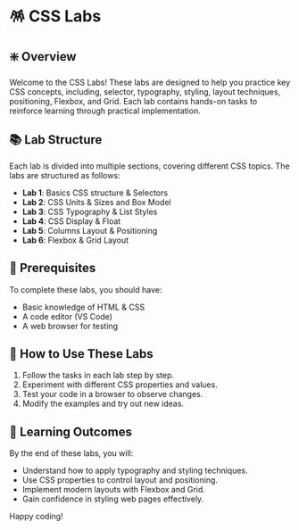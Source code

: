 # 🪅 CSS Labs

## ❇️ Overview
Welcome to the CSS Labs! These labs are designed to help you practice key CSS concepts, including, selector, typography, styling, layout techniques, positioning, Flexbox, and Grid. Each lab contains hands-on tasks to reinforce learning through practical implementation.

## 📚 Lab Structure
Each lab is divided into multiple sections, covering different CSS topics. The labs are structured as follows:

- **Lab 1**: Basics CSS structure & Selectors
- **Lab 2**: CSS Units & Sizes and Box Model
- **Lab 3**:  CSS Typography & List Styles
- **Lab 4**: CSS Display & Float
- **Lab 5**: Columns Layout & Positioning
- **Lab 6**: Flexbox & Grid Layout

## 🧰 Prerequisites
To complete these labs, you should have:
- Basic knowledge of HTML & CSS
- A code editor (VS Code)
- A web browser for testing

## 📜 How to Use These Labs
1. Follow the tasks in each lab step by step.
2. Experiment with different CSS properties and values.
3. Test your code in a browser to observe changes.
4. Modify the examples and try out new ideas.

## 💫 Learning Outcomes
By the end of these labs, you will:
- Understand how to apply typography and styling techniques.
- Use CSS properties to control layout and positioning.
- Implement modern layouts with Flexbox and Grid.
- Gain confidence in styling web pages effectively.

Happy coding!
